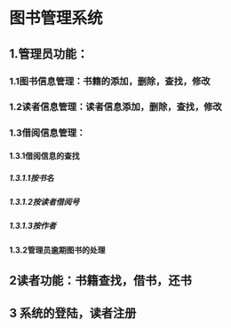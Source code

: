# 图书管理系统
## 1.管理员功能：
  ### 1.1图书信息管理：书籍的添加，删除，查找，修改
  ### 1.2读者信息管理：读者信息添加，删除，查找，修改
  ### 1.3借阅信息管理：
   #### 1.3.1借阅信息的查找
   ##### 1.3.1.1按书名
   ##### 1.3.1.2按读者借阅号
   ##### 1.3.1.3按作者
   #### 1.3.2管理员逾期图书的处理
## 2读者功能：书籍查找，借书，还书
## 3 系统的登陆，读者注册
